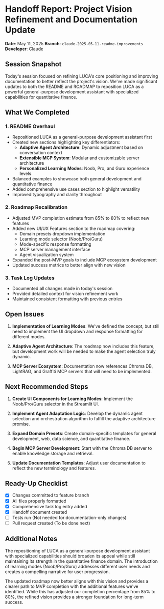 # Handoff Report: Project Vision Refinement and Documentation Update

**Date**: May 11, 2025
**Branch**: `claude-2025-05-11-readme-improvements`
**Developer**: Claude

## Session Snapshot

Today's session focused on refining LUCA's core positioning and improving documentation to better reflect the project's vision. We've made significant updates to both the README and ROADMAP to reposition LUCA as a powerful general-purpose development assistant with specialized capabilities for quantitative finance.

## What We Completed

### 1. README Overhaul
- Repositioned LUCA as a general-purpose development assistant first
- Created new sections highlighting key differentiators:
  - **Adaptive Agent Architecture**: Dynamic adjustment based on conversation context
  - **Extensible MCP System**: Modular and customizable server architecture
  - **Personalized Learning Modes**: Noob, Pro, and Guru experience levels
- Balanced examples to showcase both general development and quantitative finance
- Added comprehensive use cases section to highlight versatility
- Improved typography and clarity throughout

### 2. Roadmap Recalibration
- Adjusted MVP completion estimate from 85% to 80% to reflect new features
- Added new UI/UX Features section to the roadmap covering:
  - Domain presets dropdown implementation
  - Learning mode selector (Noob/Pro/Guru)
  - Mode-specific response formatting
  - MCP server management interface
  - Agent visualization system
- Expanded the post-MVP goals to include MCP ecosystem development
- Updated success metrics to better align with new vision

### 3. Task Log Updates
- Documented all changes made in today's session
- Provided detailed context for vision refinement work
- Maintained consistent formatting with previous entries

## Open Issues

1. **Implementation of Learning Modes**: We've defined the concept, but still need to implement the UI dropdown and response formatting for different modes.

2. **Adaptive Agent Architecture**: The roadmap now includes this feature, but development work will be needed to make the agent selection truly dynamic.

3. **MCP Server Ecosystem**: Documentation now references Chroma DB, LightRAG, and Graffiti MCP servers that will need to be implemented.

## Next Recommended Steps

1. **Create UI Components for Learning Modes**: Implement the Noob/Pro/Guru selector in the Streamlit UI.

2. **Implement Agent Adaptation Logic**: Develop the dynamic agent selection and orchestration algorithm to fulfill the adaptive architecture promise.

3. **Expand Domain Presets**: Create domain-specific templates for general development, web, data science, and quantitative finance.

4. **Begin MCP Server Development**: Start with the Chroma DB server to enable knowledge storage and retrieval.

5. **Update Documentation Templates**: Adjust user documentation to reflect the new terminology and features.

## Ready-Up Checklist

- [x] Changes committed to feature branch
- [x] All files properly formatted
- [x] Comprehensive task log entry added
- [x] Handoff document created
- [ ] Tests run (Not needed for documentation-only changes)
- [ ] Pull request created (To be done next)

## Additional Notes

The repositioning of LUCA as a general-purpose development assistant with specialized capabilities should broaden its appeal while still maintaining its strength in the quantitative finance domain. The introduction of learning modes (Noob/Pro/Guru) addresses different user needs and creates a compelling narrative for user progression.

The updated roadmap now better aligns with this vision and provides a clearer path to MVP completion with the additional features we've identified. While this has adjusted our completion percentage from 85% to 80%, the refined vision provides a stronger foundation for long-term success.